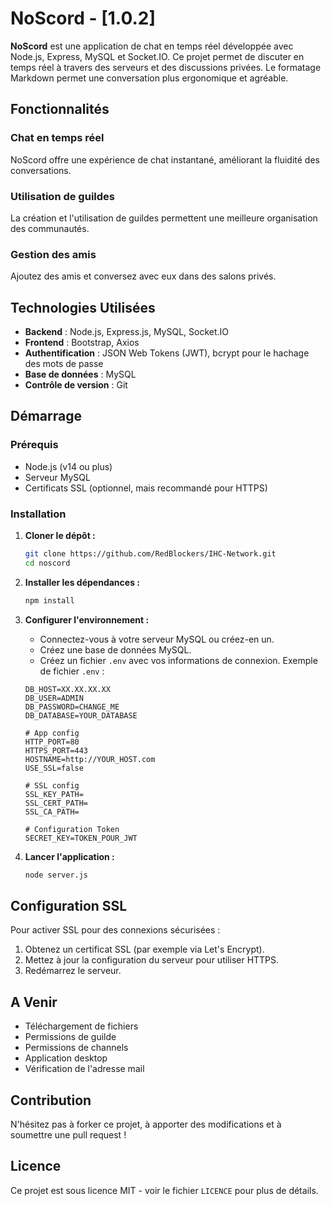 # NoScord - [1.0.2]

**NoScord** est une application de chat en temps réel développée avec Node.js, Express, MySQL et Socket.IO. Ce projet permet de discuter en temps réel à travers des serveurs et des discussions privées. Le formatage Markdown permet une conversation plus ergonomique et agréable.

## Fonctionnalités

### Chat en temps réel

NoScord offre une expérience de chat instantané, améliorant la fluidité des conversations.

### Utilisation de guildes

La création et l'utilisation de guildes permettent une meilleure organisation des communautés.

### Gestion des amis

Ajoutez des amis et conversez avec eux dans des salons privés.

## Technologies Utilisées

-   **Backend** : Node.js, Express.js, MySQL, Socket.IO
-   **Frontend** : Bootstrap, Axios
-   **Authentification** : JSON Web Tokens (JWT), bcrypt pour le hachage des mots de passe
-   **Base de données** : MySQL
-   **Contrôle de version** : Git

## Démarrage

### Prérequis

-   Node.js (v14 ou plus)
-   Serveur MySQL
-   Certificats SSL (optionnel, mais recommandé pour HTTPS)

### Installation

1. **Cloner le dépôt :**

    ```bash
    git clone https://github.com/RedBlockers/IHC-Network.git
    cd noscord
    ```

2. **Installer les dépendances :**

    ```bash
    npm install
    ```

3. **Configurer l'environnement :**

    - Connectez-vous à votre serveur MySQL ou créez-en un.
    - Créez une base de données MySQL.
    - Créez un fichier `.env` avec vos informations de connexion.
      Exemple de fichier `.env` :

    ```env
    DB_HOST=XX.XX.XX.XX
    DB_USER=ADMIN
    DB_PASSWORD=CHANGE_ME
    DB_DATABASE=YOUR_DATABASE

    # App config
    HTTP_PORT=80
    HTTPS_PORT=443
    HOSTNAME=http://YOUR_HOST.com
    USE_SSL=false

    # SSL config
    SSL_KEY_PATH=
    SSL_CERT_PATH=
    SSL_CA_PATH=

    # Configuration Token
    SECRET_KEY=TOKEN_POUR_JWT
    ```

4. **Lancer l'application :**
    ```bash
    node server.js
    ```

## Configuration SSL

Pour activer SSL pour des connexions sécurisées :

1. Obtenez un certificat SSL (par exemple via Let's Encrypt).
2. Mettez à jour la configuration du serveur pour utiliser HTTPS.
3. Redémarrez le serveur.

## A Venir

-   Téléchargement de fichiers
-   Permissions de guilde
-   Permissions de channels
-   Application desktop
-   Vérification de l'adresse mail

## Contribution

N'hésitez pas à forker ce projet, à apporter des modifications et à soumettre une pull request !

## Licence

Ce projet est sous licence MIT - voir le fichier `LICENCE` pour plus de détails.
